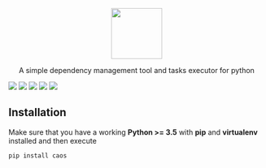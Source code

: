 <p align="center">
    <a href="https://github.com/ospinakamilo/caos" target="_blank">
        <img src="https://github.com/ospinakamilo/caos/blob/master/caos/style/img/caos.png" height="100px">
    </a>
    <br>
    <p align="center">A simple dependency management tool and tasks executor for python</p> 
</p>


[![](https://img.shields.io/pypi/v/caos)](https://pypi.org/project/caos/)
[![](https://img.shields.io/github/repo-size/caotic-co/caos)](https://github.com/caotic-co/caos/)
[![](https://img.shields.io/pypi/dm/caos)](https://pypi.org/project/caos/)
[![](https://img.shields.io/github/license/caotic-co/caos)](https://raw.githubusercontent.com/caotic-co/caos/master/LICENSE)
[![](https://img.shields.io/circleci/build/github/caotic-co/caos/master?token=e824c21be60f20bf89d42a743fd56cff55bf20fc)](https://app.circleci.com/pipelines/github/caotic-co/caos)

Installation
------------
Make sure that you have a working **Python >= 3.5** with **pip** and **virtualenv** installed and then execute   
~~~
pip install caos
~~~

